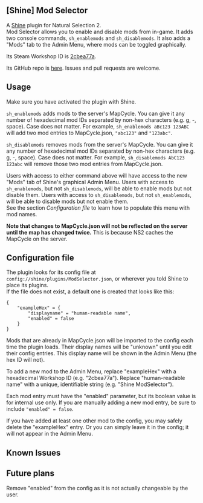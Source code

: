 ## [Shine] Mod Selector
A [Shine](https://github.com/Person8880/Shine) plugin for Natural Selection 2.  
Mod Selector allows you to enable and disable mods from in-game. It adds two console commands, `sh_enablemods` and `sh_disablemods`. It also adds a "Mods" tab to the Admin Menu, where mods can be toggled graphically.   

Its Steam Workshop ID is [2cbea77a](https://steamcommunity.com/sharedfiles/filedetails/?id=750692218).  

Its GitHub repo is [here](https://github.com/keatsandyeats/Shine-ModSelector). Issues and pull requests are welcome.  

## Usage  
Make sure you have activated the plugin with Shine.    

`sh_enablemods` adds mods to the server's MapCycle. You can give it any number of hexadecimal mod IDs separated by non-hex characters (e.g. g, -, space). Case does not matter.
For example, `sh_enablemods aBc123 123ABC` will add two mod entries to MapCycle.json, `"abc123"` and `"123abc"`. 

`sh_disablemods` removes mods from the server's MapCycle. You can give it any number of hexadecimal mod IDs separated by non-hex characters (e.g. g, -, space). Case does not matter.
For example, `sh_disablemods AbC123 123abc` will remove those two mod entries from MapCycle.json.  

Users with access to either command above will have access to the new "Mods" tab of Shine's graphical Admin Menu.
Users with access to `sh_enablemods`, but not `sh_disablemods`, will be able to enable mods but not disable them. Users with access to `sh_disablemods`, but not `sh_enablemods`, will be able to disable mods but not enable them.  
See the section *Configuration file* to learn how to populate this menu with mod names.    

**Note that changes to MapCycle.json will not be reflected on the server until the map has changed twice.** This is because NS2 caches the MapCycle on the server.  


## Configuration file  
The plugin looks for its config file at `config://shine/plugins/ModSelector.json`, or wherever you told Shine to place its plugins.  
If the file does not exist, a default one is created that looks like this:  
````    
{
    "exampleHex" = {
		"displayname" = "human-readable name",
		"enabled" = false
	}
}  
````  
Mods that are already in MapCycle.json will be imported to the config each time the plugin loads. Their display names will be "unknown" until you edit their config entries. This display name will be shown in the Admin Menu (the hex ID will not).  

To add a new mod to the Admin Menu, replace "exampleHex" with a hexadecimal Workshop ID (e.g. "2cbea77a"). Replace "human-readable name" with a unique, identifiable string (e.g. "Shine ModSelector").  

Each mod entry must have the "enabled" parameter, but its boolean value is for internal use only. If you are manually adding a new mod entry, be sure to include `"enabled" = false`.  

If you have added at least one other mod to the config, you may safely delete the "exampleHex" entry. Or you can simply leave it in the config; it will not appear in the Admin Menu.  

## Known Issues  

## Future plans  
Remove "enabled" from the config as it is not actually changeable by the user.  
